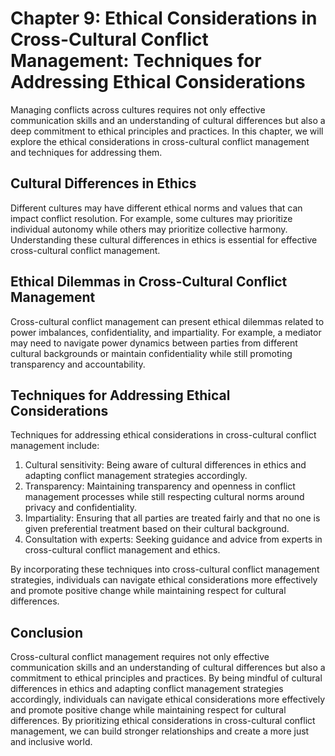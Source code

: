 Chapter 9: Ethical Considerations in Cross-Cultural Conflict Management: Techniques for Addressing Ethical Considerations
=========================================================================================================================

Managing conflicts across cultures requires not only effective communication skills and an understanding of cultural differences but also a deep commitment to ethical principles and practices. In this chapter, we will explore the ethical considerations in cross-cultural conflict management and techniques for addressing them.

Cultural Differences in Ethics
------------------------------

Different cultures may have different ethical norms and values that can impact conflict resolution. For example, some cultures may prioritize individual autonomy while others may prioritize collective harmony. Understanding these cultural differences in ethics is essential for effective cross-cultural conflict management.

Ethical Dilemmas in Cross-Cultural Conflict Management
------------------------------------------------------

Cross-cultural conflict management can present ethical dilemmas related to power imbalances, confidentiality, and impartiality. For example, a mediator may need to navigate power dynamics between parties from different cultural backgrounds or maintain confidentiality while still promoting transparency and accountability.

Techniques for Addressing Ethical Considerations
------------------------------------------------

Techniques for addressing ethical considerations in cross-cultural conflict management include:

1. Cultural sensitivity: Being aware of cultural differences in ethics and adapting conflict management strategies accordingly.
2. Transparency: Maintaining transparency and openness in conflict management processes while still respecting cultural norms around privacy and confidentiality.
3. Impartiality: Ensuring that all parties are treated fairly and that no one is given preferential treatment based on their cultural background.
4. Consultation with experts: Seeking guidance and advice from experts in cross-cultural conflict management and ethics.

By incorporating these techniques into cross-cultural conflict management strategies, individuals can navigate ethical considerations more effectively and promote positive change while maintaining respect for cultural differences.

Conclusion
----------

Cross-cultural conflict management requires not only effective communication skills and an understanding of cultural differences but also a commitment to ethical principles and practices. By being mindful of cultural differences in ethics and adapting conflict management strategies accordingly, individuals can navigate ethical considerations more effectively and promote positive change while maintaining respect for cultural differences. By prioritizing ethical considerations in cross-cultural conflict management, we can build stronger relationships and create a more just and inclusive world.
